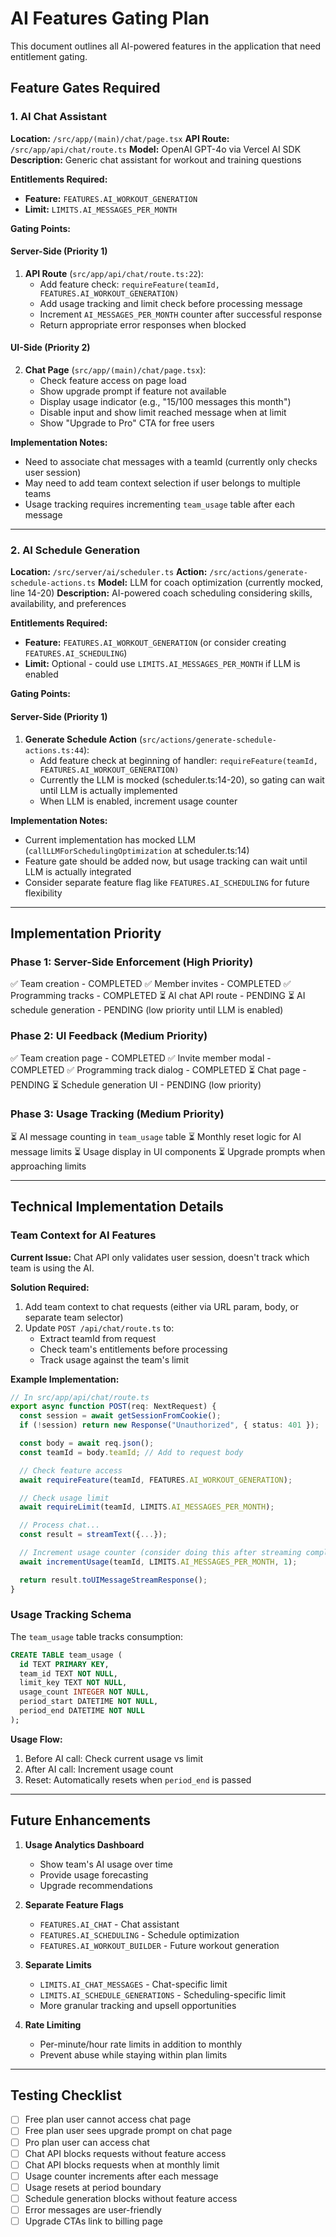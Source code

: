# AI Features Gating Plan

This document outlines all AI-powered features in the application that need entitlement gating.

## Feature Gates Required

### 1. AI Chat Assistant

**Location:** `/src/app/(main)/chat/page.tsx`
**API Route:** `/src/app/api/chat/route.ts`
**Model:** OpenAI GPT-4o via Vercel AI SDK
**Description:** Generic chat assistant for workout and training questions

**Entitlements Required:**
- **Feature:** `FEATURES.AI_WORKOUT_GENERATION`
- **Limit:** `LIMITS.AI_MESSAGES_PER_MONTH`

**Gating Points:**

#### Server-Side (Priority 1)
1. **API Route** (`src/app/api/chat/route.ts:22`):
   - Add feature check: `requireFeature(teamId, FEATURES.AI_WORKOUT_GENERATION)`
   - Add usage tracking and limit check before processing message
   - Increment `AI_MESSAGES_PER_MONTH` counter after successful response
   - Return appropriate error responses when blocked

#### UI-Side (Priority 2)
2. **Chat Page** (`src/app/(main)/chat/page.tsx`):
   - Check feature access on page load
   - Show upgrade prompt if feature not available
   - Display usage indicator (e.g., "15/100 messages this month")
   - Disable input and show limit reached message when at limit
   - Show "Upgrade to Pro" CTA for free users

**Implementation Notes:**
- Need to associate chat messages with a teamId (currently only checks user session)
- May need to add team context selection if user belongs to multiple teams
- Usage tracking requires incrementing `team_usage` table after each message

---

### 2. AI Schedule Generation

**Location:** `/src/server/ai/scheduler.ts`
**Action:** `/src/actions/generate-schedule-actions.ts`
**Model:** LLM for coach optimization (currently mocked, line 14-20)
**Description:** AI-powered coach scheduling considering skills, availability, and preferences

**Entitlements Required:**
- **Feature:** `FEATURES.AI_WORKOUT_GENERATION` (or consider creating `FEATURES.AI_SCHEDULING`)
- **Limit:** Optional - could use `LIMITS.AI_MESSAGES_PER_MONTH` if LLM is enabled

**Gating Points:**

#### Server-Side (Priority 1)
1. **Generate Schedule Action** (`src/actions/generate-schedule-actions.ts:44`):
   - Add feature check at beginning of handler: `requireFeature(teamId, FEATURES.AI_WORKOUT_GENERATION)`
   - Currently the LLM is mocked (scheduler.ts:14-20), so gating can wait until LLM is actually implemented
   - When LLM is enabled, increment usage counter

**Implementation Notes:**
- Current implementation has mocked LLM (`callLLMForSchedulingOptimization` at scheduler.ts:14)
- Feature gate should be added now, but usage tracking can wait until LLM is actually integrated
- Consider separate feature flag like `FEATURES.AI_SCHEDULING` for future flexibility

---

## Implementation Priority

### Phase 1: Server-Side Enforcement (High Priority)
✅ Team creation - COMPLETED
✅ Member invites - COMPLETED
✅ Programming tracks - COMPLETED
⏳ AI chat API route - PENDING
⏳ AI schedule generation - PENDING (low priority until LLM is enabled)

### Phase 2: UI Feedback (Medium Priority)
✅ Team creation page - COMPLETED
✅ Invite member modal - COMPLETED
✅ Programming track dialog - COMPLETED
⏳ Chat page - PENDING
⏳ Schedule generation UI - PENDING (low priority)

### Phase 3: Usage Tracking (Medium Priority)
⏳ AI message counting in `team_usage` table
⏳ Monthly reset logic for AI message limits
⏳ Usage display in UI components
⏳ Upgrade prompts when approaching limits

---

## Technical Implementation Details

### Team Context for AI Features

**Current Issue:** Chat API only validates user session, doesn't track which team is using the AI.

**Solution Required:**
1. Add team context to chat requests (either via URL param, body, or separate team selector)
2. Update `POST /api/chat/route.ts` to:
   - Extract teamId from request
   - Check team's entitlements before processing
   - Track usage against the team's limit

**Example Implementation:**
```typescript
// In src/app/api/chat/route.ts
export async function POST(req: NextRequest) {
  const session = await getSessionFromCookie();
  if (!session) return new Response("Unauthorized", { status: 401 });

  const body = await req.json();
  const teamId = body.teamId; // Add to request body

  // Check feature access
  await requireFeature(teamId, FEATURES.AI_WORKOUT_GENERATION);

  // Check usage limit
  await requireLimit(teamId, LIMITS.AI_MESSAGES_PER_MONTH);

  // Process chat...
  const result = streamText({...});

  // Increment usage counter (consider doing this after streaming completes)
  await incrementUsage(teamId, LIMITS.AI_MESSAGES_PER_MONTH, 1);

  return result.toUIMessageStreamResponse();
}
```

### Usage Tracking Schema

The `team_usage` table tracks consumption:
```sql
CREATE TABLE team_usage (
  id TEXT PRIMARY KEY,
  team_id TEXT NOT NULL,
  limit_key TEXT NOT NULL,
  usage_count INTEGER NOT NULL,
  period_start DATETIME NOT NULL,
  period_end DATETIME NOT NULL
);
```

**Usage Flow:**
1. Before AI call: Check current usage vs limit
2. After AI call: Increment usage count
3. Reset: Automatically resets when `period_end` is passed

---

## Future Enhancements

1. **Usage Analytics Dashboard**
   - Show team's AI usage over time
   - Provide usage forecasting
   - Upgrade recommendations

2. **Separate Feature Flags**
   - `FEATURES.AI_CHAT` - Chat assistant
   - `FEATURES.AI_SCHEDULING` - Schedule optimization
   - `FEATURES.AI_WORKOUT_BUILDER` - Future workout generation

3. **Separate Limits**
   - `LIMITS.AI_CHAT_MESSAGES` - Chat-specific limit
   - `LIMITS.AI_SCHEDULE_GENERATIONS` - Scheduling-specific limit
   - More granular tracking and upsell opportunities

4. **Rate Limiting**
   - Per-minute/hour rate limits in addition to monthly
   - Prevent abuse while staying within plan limits

---

## Testing Checklist

- [ ] Free plan user cannot access chat page
- [ ] Free plan user sees upgrade prompt on chat page
- [ ] Pro plan user can access chat
- [ ] Chat API blocks requests without feature access
- [ ] Chat API blocks requests when at monthly limit
- [ ] Usage counter increments after each message
- [ ] Usage resets at period boundary
- [ ] Schedule generation blocks without feature access
- [ ] Error messages are user-friendly
- [ ] Upgrade CTAs link to billing page
